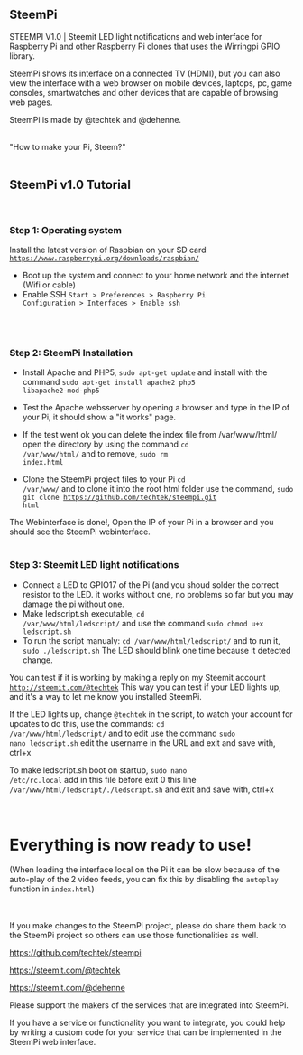 <h2>SteemPi</h2>

STEEMPI V1.0 | Steemit LED light notifications and web interface for Raspberry Pi and other Raspberry Pi clones that uses the Wirringpi GPIO library.

SteemPi shows its interface on a connected TV (HDMI), but you can also view the interface with a web browser on mobile devices, laptops, pc, game consoles, smartwatches and other devices that are capable of browsing web pages.

SteemPi is made by @techtek and @dehenne.
<br>
<br>

"How to make your Pi, Steem?"
<br>
<br>


<h2>SteemPi v1.0 Tutorial</h2>
<br>


<h3>Step 1: Operating system</h3>

Install the latest version of Raspbian on your SD card
<code>https://www.raspberrypi.org/downloads/raspbian/</code>

- Boot up the system and connect to your home network and the internet (Wifi or cable)
- Enable SSH <code>Start > Preferences > Raspberry Pi Configuration > Interfaces > Enable ssh</code>
<br>
<br>


<h3>Step 2: SteemPi Installation</h3>

- Install Apache and PHP5, <code>sudo apt-get update</code> and install with the command <code>sudo apt-get install apache2 php5 libapache2-mod-php5</code> 
- Test the Apache websserver by opening a browser and type in the IP of your Pi, it should show a "it works" page. 
- If the test went ok you can delete the index file from /var/www/html/ open the directory by using the command <code>cd /var/www/html/</code> and to remove, <code>sudo rm index.html</code> 

- Clone the SteemPi project files to your Pi <code>cd /var/www/</code> and to clone it into the root html folder use the command, <code>sudo git clone https://github.com/techtek/steempi.git html</code>

The Webinterface is done!, Open the IP of your Pi in a browser and you should see the SteemPi webinterface.
<br>
<br>


<h3>Step 3: Steemit LED light notifications</h3>

- Connect a LED to GPIO17 of the Pi 
(and you shoud solder the correct resistor to the LED. it works without one, no problems so far but you may damage the pi without one. 
- Make ledscript.sh executable, <code>cd /var/www/html/ledscript/</code> and use the command <code>sudo chmod u+x ledscript.sh</code> 
- To run the script manualy: <code>cd /var/www/html/ledscript/</code> and to run it, <code>sudo ./ledscript.sh</code> The LED should blink one time because it detected change.

You can test if it is working by making a reply on my Steemit account <code>http://steemit.com/@techtek</code> 
This way you can test if your LED lights up, and it's a way to let me know you installed SteemPi.   

If the LED lights up, change <code>@techtek</code> in the script, to watch your account for updates to do this, use the commands:
<code>cd /var/www/html/ledscript/</code> and to edit use the command <code>sudo nano ledscript.sh</code> edit the username in the URL and exit and save with, ctrl+x

To make ledscript.sh boot on startup, <code>sudo nano /etc/rc.local</code> add in this file before exit 0 this line <code>/var/www/html/ledscript/./ledscript.sh</code>
and exit and save with, ctrl+x
<br>
<br>
<br>



<h1>Everything is now ready to use!</h1>

(When loading the interface local on the Pi it can be slow because of the auto-play of the 2 video feeds, you can fix this by disabling the <code>autoplay</code> function in <code>index.html</code>)
<br>
<br>
<br>

If you make changes to the SteemPi project, please do share them back to the SteemPi project so others can use those functionalities as well.

https://github.com/techtek/steempi

https://steemit.com/@techtek

https://steemit.com/@dehenne   

Please support the makers of the services that are integrated into SteemPi.

If you have a service or functionality you want to integrate, you could help by writing a custom code for your service that can be implemented in the SteemPi web interface.


